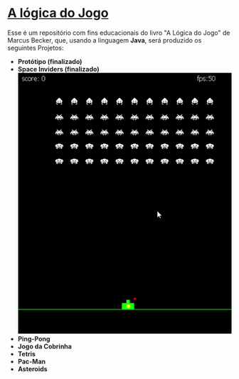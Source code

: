 # [A lógica do Jogo](https://github.com/logicadojogo/)
Esse é um repositório com fins educacionais do livro "A Lógica do Jogo" de Marcus Becker, que, usando a linguagem **Java**, será produzido os seguintes Projetos:
* **Protótipo (finalizado)** 
* **Space Inviders (finalizado)** 
![previa](./media/spaceInv.gif)
* **Ping-Pong**
* **Jogo da Cobrinha**
* **Tetris**
* **Pac-Man**
* **Asteroids**

